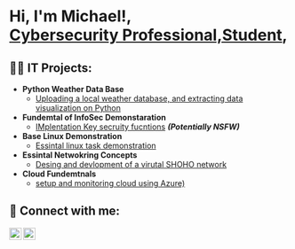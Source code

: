 <h1>Hi, I'm Michael!,<br/> <a href="https://www.linkedin.com/in/michael-radel/">Cybersecurity Professional,Student</a>, </h1>
<h2>👨‍💻 IT Projects:</h2>

- <b>Python Weather Data Base</b>
  - [Uploading a local weather database, and extracting data visualization on Python](https://github.com/joshmadakor1/Algorithms-Practice)
- <b>Fundemtal of InfoSec Demonstaration</b>
  - [IMplentation Key secruity fucntions](https://github.com/joshmadakor1/4chan-Image-Analysis-Middleware-C964) <b><i>(Potentially NSFW)</b></i>
- <b>Base Linux Demonstration</b>
  - [Essintal linux task demonstration](https://github.com/joshmadakor1/Sentinel-Lab)
- <b>Essintal Netwokring Concepts</b>
  - [Desing and devlopment of a virutal SHOHO network](https://github.com/joshmadakor1/EncrypterPOC)
- <b>Cloud Fundemtnals</b>
  - [setup and monitoring cloud using Azure)](https://github.com/joshmadakor1/Package-Delivery-Pathfinding-Algorithm)

<h2> 🤳 Connect with me:</h2>

[<img align="left" alt="MichaelRadel | LinkedIn" width="22px" src="https://cdn.jsdelivr.net/npm/simple-icons@v3/icons/linkedin.svg" />][linkedin]
[<img align="left" alt="MichaelRadel | Instagram" width="22px" src="https://cdn.jsdelivr.net/npm/simple-icons@v3/icons/instagram.svg" />][instagram]

[instagram]: https://www.instagram.com/radel24/
[linkedin]: https://linkedin.com/in/michael-radel

<!--
- 🔭 I’m currently working on ...
- 🌱 I’m currently learning ...
- 👯 I’m looking to collaborate on ...
- 🤔 I’m looking for help with ...
- 💬 Ask me about ...
- 📫 How to reach me: ...
- 😄 Pronouns: ...
- ⚡ Fun fact: ...
-->
